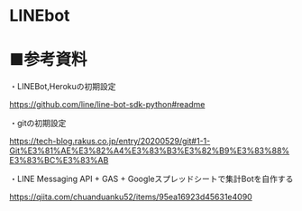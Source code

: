 # LINEbot

<h1>■参考資料</h1>

・LINEBot,Herokuの初期設定
  
https://github.com/line/line-bot-sdk-python#readme


・gitの初期設定

https://tech-blog.rakus.co.jp/entry/20200529/git#1-1-Git%E3%81%AE%E3%82%A4%E3%83%B3%E3%82%B9%E3%83%88%E3%83%BC%E3%83%AB



・LINE Messaging API + GAS + Googleスプレッドシートで集計Botを自作する

https://qiita.com/chuanduanku52/items/95ea16923d45631e4090<tb>
